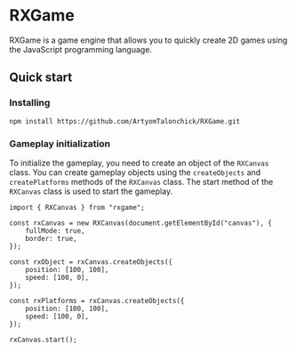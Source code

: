 # RXGame

RXGame is a game engine that allows you to quickly create 2D games using the JavaScript programming language.

## Quick start

### Installing

```
npm install https://github.com/ArtyomTalonchick/RXGame.git
```

### Gameplay initialization
To initialize the gameplay, you need to create an object of the `RXCanvas` class. You can create gameplay objects using the `createObjects` and `createPlatforms` methods of the `RXCanvas` class. The start method of the `RXCanvas` class is used to start the gameplay.

```
import { RXCanvas } from "rxgame";

const rxCanvas = new RXCanvas(document.getElementById("canvas"), {
    fullMode: true,
    border: true,
});

const rxObject = rxCanvas.createObjects({
    position: [100, 100],
    speed: [100, 0],
});

const rxPlatforms = rxCanvas.createObjects({
    position: [100, 100],
    speed: [100, 0],
});

rxCanvas.start();
```

